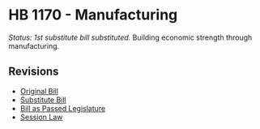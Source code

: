 # HB 1170 - Manufacturing
*Status: 1st substitute bill substituted.*
Building economic strength through manufacturing.

## Revisions
* [Original Bill](1/)
* [Substitute Bill](S/)
* [Bill as Passed Legislature](S.PL/)
* [Session Law](S.SL/)
